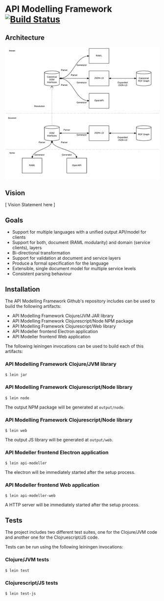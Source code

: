 # API Modelling Framework [![Build Status](https://travis-ci.com/mulesoft-labs/api-modelling-framework.svg?token=ueejPvNfLJQ28ZqmJyUt&branch=master)](https://travis-ci.com/mulesoft-labs/api-modelling-framework)

## Architecture

![Architectural diagram](doc/images/arch.png)

## Vision

[ Vision Statement here ]

## Goals

- Support for multiple languages with a unified output API/model for clients
- Support for both, document (RAML modularity) and domain (service clients), layers
- Bi-directional transformation
- Support for validation at document and service layers
- Produce a formal specification for the language
- Extensible, single document model for multiple service levels
- Consistent parsing behaviour

## Installation

The API Modelling Framework Github's repository includes can be used to build the following artifacts:

- API Modelling Framework Clojure/JVM JAR library
- API Modelling Framework Clojurescript/Node NPM package
- API Modelling Framework Clojurescript/Web library
- API Modeller frontend Electron application
- API Modeller frontend Web application

The following leiningen invocations can be used to build each of this artifacts:

### API Modelling Framework Clojure/JVM library

``` shell
$ lein jar
```

### API Modelling Framework Clojurescript/Node library

``` shell
$ lein node
```

The output NPM package will be generated at `output/node`.


### API Modelling Framework Clojurescript/Node library

``` shell
$ lein web
```

The output JS library will be generated at `output/web`.

### API Modeller frontend Electron application

``` shell
$ lein api-modeller
```

The electron will be immediately started after the setup process.

### API Modeller frontend Web application

``` shell
$ lein api-modeller-web
```
A HTTP server will be immediately started after the setup process.


## Tests

The project includes two different test suites, one for the Clojure/JVM code and another one for the Clojruescript/JS code.

Tests can be run using the following leiningen invocations:

### Clojure/JVM tests

``` shell
$ lein test
```

### Clojurescript/JS tests

``` shell
$ lein test-js
```
